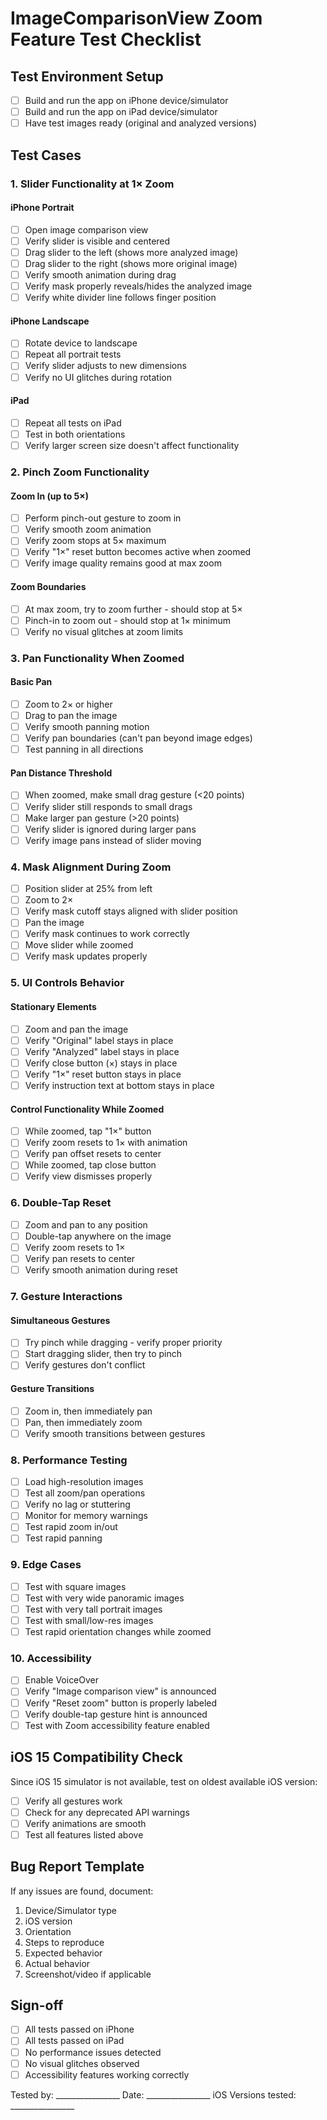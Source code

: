 # ImageComparisonView Zoom Feature Test Checklist

## Test Environment Setup
- [ ] Build and run the app on iPhone device/simulator
- [ ] Build and run the app on iPad device/simulator
- [ ] Have test images ready (original and analyzed versions)

## Test Cases

### 1. Slider Functionality at 1× Zoom

#### iPhone Portrait
- [ ] Open image comparison view
- [ ] Verify slider is visible and centered
- [ ] Drag slider to the left (shows more analyzed image)
- [ ] Drag slider to the right (shows more original image)
- [ ] Verify smooth animation during drag
- [ ] Verify mask properly reveals/hides the analyzed image
- [ ] Verify white divider line follows finger position

#### iPhone Landscape
- [ ] Rotate device to landscape
- [ ] Repeat all portrait tests
- [ ] Verify slider adjusts to new dimensions
- [ ] Verify no UI glitches during rotation

#### iPad
- [ ] Repeat all tests on iPad
- [ ] Test in both orientations
- [ ] Verify larger screen size doesn't affect functionality

### 2. Pinch Zoom Functionality

#### Zoom In (up to 5×)
- [ ] Perform pinch-out gesture to zoom in
- [ ] Verify smooth zoom animation
- [ ] Verify zoom stops at 5× maximum
- [ ] Verify "1×" reset button becomes active when zoomed
- [ ] Verify image quality remains good at max zoom

#### Zoom Boundaries
- [ ] At max zoom, try to zoom further - should stop at 5×
- [ ] Pinch-in to zoom out - should stop at 1× minimum
- [ ] Verify no visual glitches at zoom limits

### 3. Pan Functionality When Zoomed

#### Basic Pan
- [ ] Zoom to 2× or higher
- [ ] Drag to pan the image
- [ ] Verify smooth panning motion
- [ ] Verify pan boundaries (can't pan beyond image edges)
- [ ] Test panning in all directions

#### Pan Distance Threshold
- [ ] When zoomed, make small drag gesture (<20 points)
- [ ] Verify slider still responds to small drags
- [ ] Make larger pan gesture (>20 points)
- [ ] Verify slider is ignored during larger pans
- [ ] Verify image pans instead of slider moving

### 4. Mask Alignment During Zoom

- [ ] Position slider at 25% from left
- [ ] Zoom to 2×
- [ ] Verify mask cutoff stays aligned with slider position
- [ ] Pan the image
- [ ] Verify mask continues to work correctly
- [ ] Move slider while zoomed
- [ ] Verify mask updates properly

### 5. UI Controls Behavior

#### Stationary Elements
- [ ] Zoom and pan the image
- [ ] Verify "Original" label stays in place
- [ ] Verify "Analyzed" label stays in place
- [ ] Verify close button (×) stays in place
- [ ] Verify "1×" reset button stays in place
- [ ] Verify instruction text at bottom stays in place

#### Control Functionality While Zoomed
- [ ] While zoomed, tap "1×" button
- [ ] Verify zoom resets to 1× with animation
- [ ] Verify pan offset resets to center
- [ ] While zoomed, tap close button
- [ ] Verify view dismisses properly

### 6. Double-Tap Reset
- [ ] Zoom and pan to any position
- [ ] Double-tap anywhere on the image
- [ ] Verify zoom resets to 1×
- [ ] Verify pan resets to center
- [ ] Verify smooth animation during reset

### 7. Gesture Interactions

#### Simultaneous Gestures
- [ ] Try pinch while dragging - verify proper priority
- [ ] Start dragging slider, then try to pinch
- [ ] Verify gestures don't conflict

#### Gesture Transitions
- [ ] Zoom in, then immediately pan
- [ ] Pan, then immediately zoom
- [ ] Verify smooth transitions between gestures

### 8. Performance Testing

- [ ] Load high-resolution images
- [ ] Test all zoom/pan operations
- [ ] Verify no lag or stuttering
- [ ] Monitor for memory warnings
- [ ] Test rapid zoom in/out
- [ ] Test rapid panning

### 9. Edge Cases

- [ ] Test with square images
- [ ] Test with very wide panoramic images
- [ ] Test with very tall portrait images
- [ ] Test with small/low-res images
- [ ] Test rapid orientation changes while zoomed

### 10. Accessibility

- [ ] Enable VoiceOver
- [ ] Verify "Image comparison view" is announced
- [ ] Verify "Reset zoom" button is properly labeled
- [ ] Verify double-tap gesture hint is announced
- [ ] Test with Zoom accessibility feature enabled

## iOS 15 Compatibility Check

Since iOS 15 simulator is not available, test on oldest available iOS version:
- [ ] Verify all gestures work
- [ ] Check for any deprecated API warnings
- [ ] Verify animations are smooth
- [ ] Test all features listed above

## Bug Report Template

If any issues are found, document:
1. Device/Simulator type
2. iOS version
3. Orientation
4. Steps to reproduce
5. Expected behavior
6. Actual behavior
7. Screenshot/video if applicable

## Sign-off

- [ ] All tests passed on iPhone
- [ ] All tests passed on iPad
- [ ] No performance issues detected
- [ ] No visual glitches observed
- [ ] Accessibility features working correctly

Tested by: ________________
Date: ________________
iOS Versions tested: ________________
